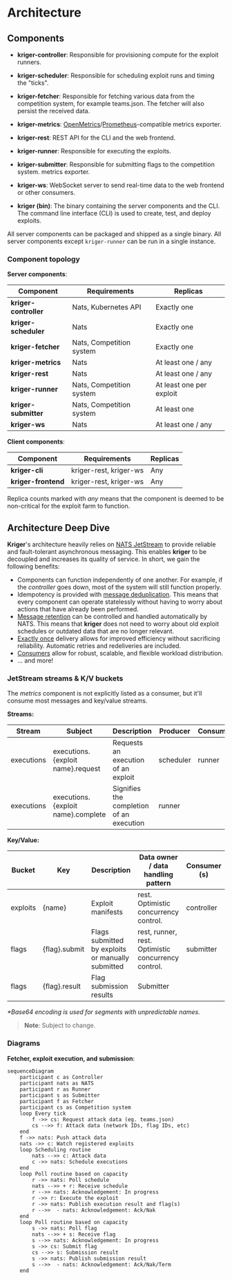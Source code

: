 # Architecture

## Components

- **kriger-controller**: Responsible for provisioning compute for the exploit runners.
- **kriger-scheduler**: Responsible for scheduling exploit runs and timing the "ticks".
- **kriger-fetcher**: Responsible for fetching various data from the competition system, for example teams.json. The
  fetcher will also persist the received data.
- **kriger-metrics**: [OpenMetrics](https://openmetrics.io/)/[Prometheus](https://prometheus.io/)-compatible metrics
  exporter.
- **kriger-rest**: REST API for the CLI and the web frontend.
- **kriger-runner**: Responsible for executing the exploits.
- **kriger-submitter**: Responsible for submitting flags to the competition system.
  metrics exporter.
- **kriger-ws**: WebSocket server to send real-time data to the web frontend or other consumers.

- **kriger (bin)**: The binary containing the server components and the CLI. The command line interface (CLI) is used to
  create, test, and deploy exploits.

All server components can be packaged and shipped as a single binary. All server components except `kriger-runner` can
be run in a single instance.

### Component topology

**Server components**:

| Component             | Requirements             | Replicas                 |
|-----------------------|--------------------------|--------------------------|
| **kriger-controller** | Nats, Kubernetes API     | Exactly one              |
| **kriger-scheduler**  | Nats                     | Exactly one              |
| **kriger-fetcher**    | Nats, Competition system | Exactly one              |                 
| **kriger-metrics**    | Nats                     | At least one / any       |                 
| **kriger-rest**       | Nats                     | At least one / any       |
| **kriger-runner**     | Nats, Competition system | At least one per exploit |                 
| **kriger-submitter**  | Nats, Competition system | At least one             |                 
| **kriger-ws**         | Nats                     | At least one / any       | 

**Client components**:

| Component           | Requirements           | Replicas |
|---------------------|------------------------|----------|
| **kriger-cli**      | kriger-rest, kriger-ws | Any      |                 
| **kriger-frontend** | kriger-rest, kriger-ws | Any      |                 

Replica counts marked with *any* means that the component is deemed to be non-critical for the exploit farm to function.

## Architecture Deep Dive

**Kriger**'s architecture heavily relies
on [NATS JetStream](https://docs.nats.io/using-nats/developer/develop_jetstream)
to provide reliable and fault-tolerant asynchronous messaging. This enables **kriger** to be decoupled and increases its
quality of service. In short, we gain the following benefits:

- Components can function independently of one another. For example, if the *controller* goes down, most of the
  system will still function properly.
- Idempotency is provided
  with [message deduplication](https://docs.nats.io/using-nats/developer/develop_jetstream/model_deep_dive#message-deduplication).
  This means that every component can operate statelessly without having to worry about actions that have already been
  performed.
- [Message retention](https://docs.nats.io/using-nats/developer/develop_jetstream/model_deep_dive#stream-limits-retention-and-policy)
  can be controlled and handled automatically by NATS. This means that **kriger** does not need to worry about old
  exploit schedules or outdated data that are no longer relevant.
- [Exactly once](https://docs.nats.io/using-nats/developer/develop_jetstream/model_deep_dive#exactly-once-semantics)
  delivery allows for improved efficiency without sacrificing reliability. Automatic retries and redeliveries are
  included.
- [Consumers](https://docs.nats.io/using-nats/developer/develop_jetstream/consumers) allow for robust, scalable, and
  flexible workload distribution.
- ... and more!

### JetStream streams & K/V buckets

The *metrics* component is not explicitly listed as a consumer, but it'll consume most messages and key/value streams.

**Streams:**

| Stream     | Subject                            | Description                              | Producer  | Consumer(s) |
|------------|------------------------------------|------------------------------------------|-----------|-------------|
| executions | executions.{exploit name}.request  | Requests an execution of an exploit      | scheduler | runner      |      
| executions | executions.{exploit name}.complete | Signifies the completion of an execution | runner    |             |

**Key/Value:**

| Bucket   | Key           | Description                                       | Data owner / data handling pattern                  | Consumer (s) |
|----------|---------------|---------------------------------------------------|-----------------------------------------------------|--------------|
| exploits | {name}        | Exploit manifests                                 | rest. Optimistic concurrency control.               | controller   |   
| flags    | {flag}.submit | Flags submitted by exploits or manually submitted | rest, runner, rest. Optimistic concurrency control. | submitter    | 
| flags    | {flag}.result | Flag submission results                           | Submitter                                           |              | 

*\*Base64 encoding is used for segments with unpredictable names.*

> **Note**: Subject to change.

### Diagrams

**Fetcher, exploit execution, and submission**:

```mermaid
sequenceDiagram
    participant c as Controller
    participant nats as NATS
    participant r as Runner
    participant s as Submitter
    participant f as Fetcher
    participant cs as Competition system
    loop Every tick
        f ->> cs: Request attack data (eg. teams.json)
        cs -->> f: Attack data (network IDs, flag IDs, etc)
    end
    f ->> nats: Push attack data
    nats ->> c: Watch registered exploits
    loop Scheduling routine
        nats -->> c: Attack data
        c ->> nats: Schedule executions
    end
    loop Poll routine based on capacity
        r ->> nats: Poll schedule
        nats -->> + r: Receive schedule
        r -->> nats: Acknowledgement: In progress
        r ->> r: Execute the exploit
        r ->> nats: Publish execution result and flag(s)
        r -->>  - nats: Acknowledgement: Ack/Nak
    end
    loop Poll routine based on capacity
        s ->> nats: Poll flag
        nats -->> + s: Receive flag
        s -->> nats: Acknowledgement: In progress
        s ->> cs: Submit flag
        cs -->> s: Submission result
        s ->> nats: Publish submission result
        s -->>  - nats: Acknowledgement: Ack/Nak/Term
    end
```

